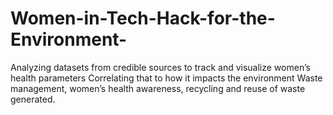 # Women-in-Tech-Hack-for-the-Environment-
Analyzing datasets from credible sources to track and visualize women’s health parameters  Correlating that to how it impacts the environment  Waste management, women’s health awareness, recycling and reuse of waste generated. 
